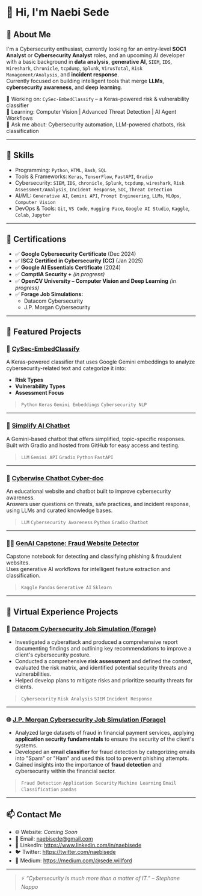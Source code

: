 # 👋 Hi, I'm Naebi Sede

## 🚀 About Me

I'm a Cybersecurity enthusiast, currently looking for an entry-level **SOC1 Analyst** or **Cybersecurity Analyst** roles, and an upcoming AI developer with a basic background in **data analysis**, **generative AI**, `SIEM`, `IDS`, `Wireshark`, `Chronicle`, `tcpdump`, `Splunk`, `VirusTotal`, `Risk Management/Analysis`, and **incident response**.  
Currently focused on building intelligent tools that merge **LLMs**, **cybersecurity awareness**, and **deep learning**.  

🔭 Working on: `CySec-EmbedClassify` – a Keras-powered risk & vulnerability classifier  
🌱 Learning: Computer Vision | Advanced Threat Detection | AI Agent Workflows  
💬 Ask me about: Cybersecurity automation, LLM-powered chatbots, risk classification

---

## 🧠 Skills

- Programming: `Python`, `HTML`, `Bash`, `SQL`
- Tools & Frameworks: `Keras`, `TensorFlow`, `FastAPI`, `Gradio`
- Cybersecurity: `SIEM`, `IDS`, `chronicle`, `Splunk`, `tcpdump`, `wireshark`, `Risk Assessment/Analysis`, `Incident Response`, `SOC`, `Threat Detection`
- AI/ML: `Generative AI`, `Gemini API`, `Prompt Engineering`, `LLMs`, `MLOps`, `Computer Vision`
- DevOps & Tools: `Git`, `VS Code`, `Hugging Face`, `Google AI Studio`, `Kaggle`, `Colab`, `Jupyter`

---

## 🏅 Certifications

- ✅ **Google Cybersecurity Certificate** (Dec 2024)
- ✅ **ISC2 Certified in Cybersecurity (CC)** (Jan 2025)
- ✅ **Google AI Essentials Certificate** (2024)
- ✅ **ComptIA Security +** *(in progress)*
- ✅ **OpenCV University – Computer Vision and Deep Learning** *(in progress)*
- ✅ **Forage Job Simulations:**
  - Datacom Cybersecurity
  - J.P. Morgan Cybersecurity

---

## 📂 Featured Projects

### 🔐 [CySec-EmbedClassify](https://github.com/yourusername/CySec-EmbedClassify)
A Keras-powered classifier that uses Google Gemini embeddings to analyze cybersecurity-related text and categorize it into:
- **Risk Types**
- **Vulnerability Types**
- **Assessment Focus**

> `Python` `Keras` `Gemini Embeddings` `Cybersecurity NLP`

---

### 🤖 [Simplify AI Chatbot](https://naebi-stack.github.io/Simplify.ai/)
A Gemini-based chatbot that offers simplified, topic-specific responses.  
Built with Gradio and hosted from GitHub for easy access and testing.

> `LLM` `Gemini API` `Gradio` `Python` `FastAPI`

---

### 🧠 [Cyberwise Chatbot Cyber-doc](https://naebi-stack.github.io/cyber-wise-website/)
An educational website and chatbot built to improve cybersecurity awareness.  
Answers user questions on threats, safe practices, and incident response, using LLMs and curated knowledge bases.

> `LLM` `Cybersecurity Awareness` `Python` `Gradio` `Chatbot`

---

### 🕵️‍♂️ [GenAI Capstone: Fraud Website Detector](https://www.kaggle.com/naebisede)
Capstone notebook for detecting and classifying phishing & fraudulent websites.  
Uses generative AI workflows for intelligent feature extraction and classification.

> `Kaggle` `Pandas` `Generative AI` `Sklearn`

---

## 🧪 Virtual Experience Projects

### 💼 [Datacom Cybersecurity Job Simulation (Forage)](https://www.theforage.com/simulations/datacom/cybersecurity)
- Investigated a cyberattack and produced a comprehensive report documenting findings and outlining key recommendations to improve a client's cybersecurity posture.
- Conducted a comprehensive **risk assessment** and defined the context, evaluated the risk matrix, and identified potential security threats and vulnerabilities.
- Helped develop plans to mitigate risks and prioritize security threats for clients.

> `Cybersecurity` `Risk Analysis` `SIEM` `Incident Response` 

---

### 🌐 [J.P. Morgan Cybersecurity Job Simulation (Forage)](https://www.theforage.com/simulations/jpmorgan/cybersecurity)
- Analyzed large datasets of fraud in financial payment services, applying **application security fundamentals** to ensure the security of the client's systems.
- Developed an **email classifier** for fraud detection by categorizing emails into "Spam" or "Ham" and used this tool to prevent phishing attempts.
- Gained insights into the importance of **fraud detection** and cybersecurity within the financial sector.

> `Fraud Detection` `Application Security` `Machine Learning` `Email Classification` `pandas`

---

## 📫 Contact Me

- 🌐 Website: *Coming Soon*
- 📧 Email: naebisede@gmail.com
- 💼 LinkedIn: https://www.linkedin.com/in/naebisede
- 🐦 Twitter: https://twitter.com/naebisede
- 🚀 Medium: https://medium.com/@sede.willford

---

> ⚡ *“Cybersecurity is much more than a matter of IT.” – Stephane Nappo*

